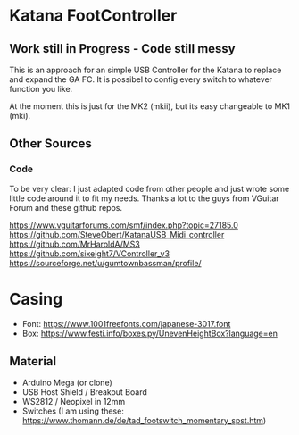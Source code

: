 # Katana FootController

## Work still in Progress - Code still messy 
This is an approach for an simple USB Controller for the Katana to replace and expand the GA FC.
It is possibel to config every switch to whatever function you like.

At the moment this is just for the MK2 (mkii), but its easy changeable to MK1 (mki).

## Other Sources
### Code
To be very clear: I just adapted code from other people and just wrote some little code around it to fit my needs. Thanks a lot to the guys from VGuitar Forum and these github repos.

https://www.vguitarforums.com/smf/index.php?topic=27185.0
https://github.com/SteveObert/KatanaUSB_Midi_controller
https://github.com/MrHaroldA/MS3
https://github.com/sixeight7/VController_v3
https://sourceforge.net/u/gumtownbassman/profile/

# Casing
- Font: https://www.1001freefonts.com/japanese-3017.font
- Box: https://www.festi.info/boxes.py/UnevenHeightBox?language=en 

## Material
- Arduino Mega (or clone)
- USB Host Shield / Breakout Board
- WS2812 / Neopixel in 12mm
- Switches (I am using these: https://www.thomann.de/de/tad_footswitch_momentary_spst.htm)

